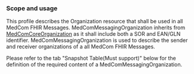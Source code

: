 ### Scope and usage 

This profile describes the Organization resource that shall be used in all MedCom FHIR Messages. MedComMessagingOrganization inherits from [MedComCoreOrganization](https://build.fhir.org/ig/medcomdk/dk-medcom-core/StructureDefinition-medcom-core-organization.html) as it shall include both a SOR and EAN/GLN identifier. MedComMessagingOrganization is used to describe the sender and receiver organizations of a all MedCom FHIR Messages.

Please refer to the tab "Snapshot Table(Must support)" below for the definition of the required content of a MedComMessagingOrganization.

